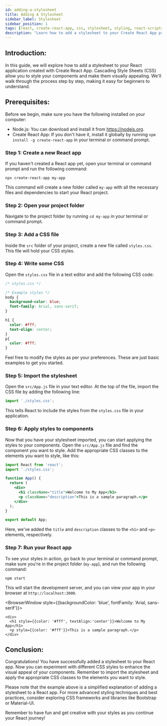 ```yaml
---
id: adding-a-stylesheet
title: Adding A Stylesheet
sidebar_label: Stylesheet
sidebar_position: 1
tags: [react, create-react-app, css, stylesheet, styling, react-scripts, react-dom, react-app]
description: "Learn how to add a stylesheet to your Create React App project. Style your components and make them visually appealing with CSS."
---
```


## Introduction:
In this guide, we will explore how to add a stylesheet to your React application created with Create React App. Cascading Style Sheets (CSS) allow you to style your components and make them visually appealing. We'll walk through the process step by step, making it easy for beginners to understand.

## Prerequisites:
Before we begin, make sure you have the following installed on your computer:
- Node.js: You can download and install it from https://nodejs.org.
- Create React App: If you don't have it, install it globally by running `npm install -g create-react-app` in your terminal or command prompt.

### Step 1: Create a new React app
If you haven't created a React app yet, open your terminal or command prompt and run the following command:
```
npx create-react-app my-app
```
This command will create a new folder called `my-app` with all the necessary files and dependencies to start your React project.

### Step 2: Open your project folder
Navigate to the project folder by running `cd my-app` in your terminal or command prompt.

### Step 3: Add a CSS file
Inside the `src` folder of your project, create a new file called `styles.css`. This file will hold your CSS styles.

### Step 4: Write some CSS
Open the `styles.css` file in a text editor and add the following CSS code:
```css title="styles.css"
/* styles.css */

/* Example styles */
body {
  background-color: blue;
  font-family: Arial, sans-serif;
}

h1 {
  color: #fff;
  text-align: center;
}
p{
  color: #fff;
}
```
Feel free to modify the styles as per your preferences. These are just basic examples to get you started.

### Step 5: Import the stylesheet
Open the `src/App.js` file in your text editor. At the top of the file, import the CSS file by adding the following line:
```javascript title="App.js"
import './styles.css';
```
This tells React to include the styles from the `styles.css` file in your application.

### Step 6: Apply styles to components
Now that you have your stylesheet imported, you can start applying the styles to your components. Open the `src/App.js` file and find the component you want to style. Add the appropriate CSS classes to the elements you want to style, like this:
```jsx title="App.js"
import React from 'react';
import './styles.css';

function App() {
  return (
    <div>
      <h1 className="title">Welcome to My App</h1>
      <p className="description">This is a sample paragraph.</p>
    </div>
  );
}

export default App;
```
Here, we've added the `title` and `description` classes to the `<h1>` and `<p>` elements, respectively.

### Step 7: Run your React app
To see your styles in action, go back to your terminal or command prompt, make sure you're in the project folder (`my-app`), and run the following command:
```
npm start
```
This will start the development server, and you can view your app in your browser at `http://localhost:3000`.

<BrowserWindow style={{backgroundColor: 'blue', fontFamily: 'Arial, sans-serif'}}>
      
    <div>
      <h1 style={{color: '#fff', textAlign:'center'}}>Welcome to My App</h1>
      <p style={{color: '#fff'}}>This is a sample paragraph.</p>
    </div>
      
 </BrowserWindow>

## Conclusion:
Congratulations! You have successfully added a stylesheet to your React app. Now you can experiment with different CSS styles to enhance the visual appeal of your components. Remember to import the stylesheet and apply the appropriate CSS classes to the elements you want to style.

Please note that the example above is a simplified explanation of adding a stylesheet to a React app. For more advanced styling techniques and best practices, consider exploring CSS frameworks and libraries like Bootstrap or Material-UI.

Remember to have fun and get creative with your styles as you continue your React journey!